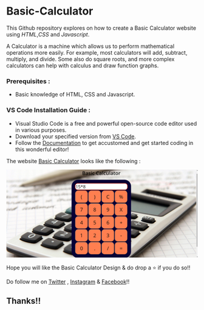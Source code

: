# Basic-Calculator

This Github repository explores on how to create a Basic Calculator website using _HTML_,_CSS_ and _Javascript_.

A Calculator is a machine which allows us to perform mathematical operations more easily. For example, most calculators will add, subtract, multiply, and divide. Some also do square roots, and more complex calculators can help with calculus and draw function graphs.

### Prerequisites :

* Basic knowledge of HTML, CSS and Javascript.

### VS Code Installation Guide :

* Visual Studio Code is a free and powerful open-source code editor used in various purposes.
* Download your specified version from [VS Code](https://code.visualstudio.com/download).
* Follow the [Documentation](https://code.visualstudio.com/docs) to get accustomed and get started coding in this wonderful editor!


The website [Basic Calculator](https://soumyadeepmukherjee.github.io/Basic-Calculator/) looks like the following :

![This is an image](https://github.com/SoumyadeepMukherjee/Basic-Calculator/blob/main/Images/demo-1.png)

Hope you will like the Basic Calculator Design & do drop a :star: if you do so!!

Do follow me on [Twitter](https://twitter.com/Soumyadeep_LM10) , [Instagram](https://instagram.com/soumyadeep_._mukherjee10) & [Facebook](https://www.facebook.com/soumyadeep.mukherjee.54772)!!

## Thanks!!
